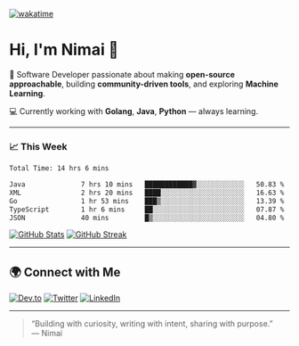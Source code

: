 [![wakatime](https://wakatime.com/badge/user/50351697-2c5d-4e77-95ef-993aeabbf85b.svg)](https://wakatime.com/@50351697-2c5d-4e77-95ef-993aeabbf85b)
# Hi, I'm Nimai 👋

🔧 Software Developer passionate about making **open‑source approachable**, building **community-driven tools**, and exploring **Machine Learning**.

💻 Currently working with **Golang**, **Java**, **Python** — always learning.

---

### 📈 This Week

<!--START_SECTION:waka-->

```txt
Total Time: 14 hrs 6 mins

Java              7 hrs 10 mins   ████████████▓░░░░░░░░░░░░   50.83 %
XML               2 hrs 20 mins   ████░░░░░░░░░░░░░░░░░░░░░   16.63 %
Go                1 hr 53 mins    ███▒░░░░░░░░░░░░░░░░░░░░░   13.39 %
TypeScript        1 hr 6 mins     ██░░░░░░░░░░░░░░░░░░░░░░░   07.87 %
JSON              40 mins         █▒░░░░░░░░░░░░░░░░░░░░░░░   04.80 %
```

<!--END_SECTION:waka-->

[![GitHub Stats](https://github-readme-stats.vercel.app/api?username=nimaidev&cache_seconds=86400&show_icons=true&theme=tokyonight)](https://github.com/nimaidev)
[![GitHub Streak](https://streak-stats.demolab.com/?user=nimaidev&theme=dark)](https://git.io/streak-stats)


---

## 🌍 Connect with Me

[![Dev.to](https://img.shields.io/badge/Dev.to-0A0A0A?style=for-the-badge&logo=dev.to&logoColor=white)](https://dev.to/0x4e43)
[![Twitter](https://img.shields.io/badge/Twitter-1DA1F2?style=for-the-badge&logo=twitter&logoColor=white)](https://twitter.com/nimaidev_)
[![LinkedIn](https://img.shields.io/badge/LinkedIn-0A66C2?style=for-the-badge&logo=linkedin&logoColor=white)](https://www.linkedin.com/in/nimai-charan/)

---

> “Building with curiosity, writing with intent, sharing with purpose.”  
> — Nimai

